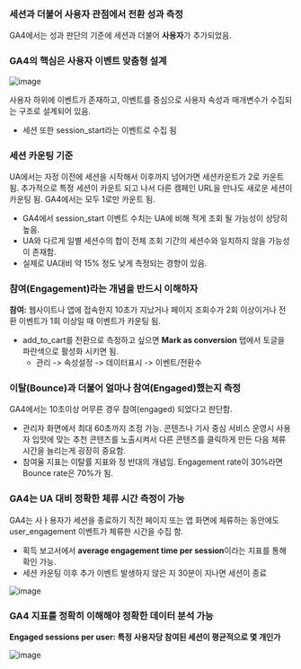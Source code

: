 ### 세션과 더불어 사용자 관점에서 전환 성과 측정
GA4에서는 성과 판단의 기준에 세션과 더불어 **사용자**가 추가되었음.


### GA4의 핵심은 사용자 이벤트 맞춤형 설계

![image](https://github.com/junhosong0/GA4/assets/117610783/166faac1-fccf-4a9e-b6fc-ece46481ffd9)

사용자 하위에 이벤트가 존재하고, 이벤트를 중심으로 사용자 속성과 매개변수가 수집되는 구조로 설계되어 있음.
- 세션 또한 session_start라는 이벤트로 수집 됨


### 세션 카운팅 기준
UA에서는 자정 이전에 세션을 시작해서 이후까지 넘어가면 세션카운트가 2로 카운트 됨. 추가적으로 특정 세션이 카운트 되고 나서 다른 캠페인 URL을 만나도 새로운 세션이 카운팅 됨. GA4에서는 모두 1로만 카운트 됨. 
- GA4에서 session_start 이벤트 수치는 UA에 비해 적게 조회 될 가능성이 상당히 높음.
- UA와 다르게 일별 세션수의 합이 전체 조회 기간의 세션수와 일치하지 않을 가능성이 존재함.
- 실제로 UA대비 약 15% 정도 낮게 측정되는 경향이 있음.


### 참여(Engagement)라는 개념을 반드시 이해하자
**참여:** 웹사이트나 앱에 접속한지 10초가 지났거나 페이지 조회수가 2회 이상이거나 전환 이벤트가 1회 이상일 때 이벤트가 카운팅 됨.
- add_to_cart를 전환으로 측정하고 싶으면 **Mark as conversion** 탭에서 토글을 파란색으로 활성화 시키면 됨.
  - 관리 -> 속성설정 -> 데이터표시 -> 이벤트/전환수
 

### 이탈(Bounce)과 더불어 얼마나 참여(Engaged)했는지 측정
GA4에서는 10초이상 머무른 경우 참여(engaged) 되었다고 판단함.
- 관리자 화면에서 최대 60초까지 조정 가능. 콘텐츠나 기사 중심 서비스 운영시 사용자 입맛에 맞는 추천 콘텐츠를 노출시켜서 다른 콘텐츠를 클릭하게 만든 다음 체류 시간을 늘리는게 굉장히 중요함.
- 참여율 지표는 이탈률 지표와 정 반대의 개념임. Engagement rate이 30%라면 Bounce rate은 70%가 됨.


### GA4는 UA 대비 정확한 체류 시간 측정이 가능
GA4는 사ㅏ용자가 세션을 종료하기 직전 페이지 또는 앱 화면에 체류하는 동안에도 user_engagement 이벤트가 체류한 시간을 수집 함.
- 획득 보고서에서 **average engagement time per session**이라는 지표를 통해 확인 가능.
- 세션 카운팅 이후 추가 이벤트 발생하지 않은 지 30분이 지나면 세션이 종료 

![image](https://github.com/junhosong0/GA4/assets/117610783/0b38300b-f99f-4968-8486-7825a3cec7d6)


### GA4 지표를 정확히 이해해야 정확한 데이터 분석 가능

**Engaged sessions per user: 특정 사용자당 참여된 세션이 평균적으로 몇 개인가**

![image](https://github.com/junhosong0/GA4/assets/117610783/9234fd34-a76a-49bf-a23e-c69827498e3a)

  
